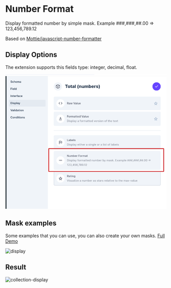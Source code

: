 # Number Format

Display formatted number by simple mask. Example ###,###,##.00 => 123,456,789.12

Based on [Mottie/javascript-number-formatter](https://github.com/Mottie/javascript-number-formatter)

## Display Options

The extension supports this fields type: integer, decimal, float.

![display-options](docs/display-image-1.png)

## Mask examples

Some examples that you can use, you can also create your own masks. [Full Demo](https://mottie.github.io/javascript-number-formatter/)

![display](docs/display.png)


## Result

![collection-display](docs/display2.png)